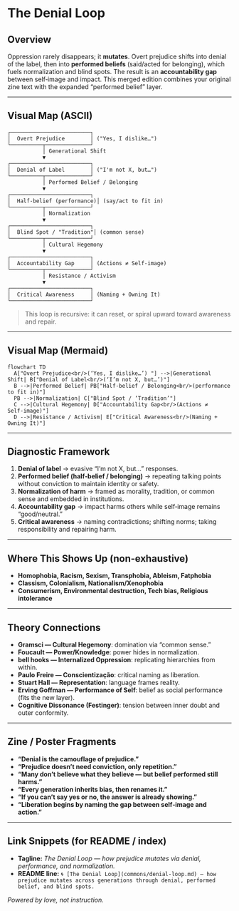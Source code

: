 # The Denial Loop

## Overview

Oppression rarely disappears; it **mutates**. Overt prejudice shifts into denial of the label, then into **performed beliefs** (said/acted for belonging), which fuels normalization and blind spots. The result is an **accountability gap** between self‑image and impact. This merged edition combines your original zine text with the expanded “performed belief” layer.

---

## Visual Map (ASCII)

```text
┌─────────────────────────┐
│  Overt Prejudice        │ ("Yes, I dislike…")
└──────────┬──────────────┘
           │ Generational Shift
           ▼
┌─────────────────────────┐
│  Denial of Label        │ ("I'm not X, but…")
└──────────┬──────────────┘
           │ Performed Belief / Belonging
           ▼
┌─────────────────────────┐
│  Half‑belief (performance)│ (say/act to fit in)
└──────────┬──────────────┘
           │ Normalization
           ▼
┌─────────────────────────┐
│  Blind Spot / "Tradition"│ (common sense)
└──────────┬──────────────┘
           │ Cultural Hegemony
           ▼
┌─────────────────────────┐
│  Accountability Gap     │ (Actions ≠ Self‑image)
└──────────┬──────────────┘
           │ Resistance / Activism
           ▼
┌─────────────────────────┐
│  Critical Awareness     │ (Naming + Owning It)
└─────────────────────────┘
```

> This loop is recursive: it can reset, or spiral upward toward awareness and repair.

---

## Visual Map (Mermaid)

```mermaid
flowchart TD
  A["Overt Prejudice<br/>(‘Yes, I dislike…’) "] -->|Generational Shift| B["Denial of Label<br/>(‘I’m not X, but…’)"]
  B -->|Performed Belief| PB["Half‑belief / Belonging<br/>(performance to fit in)"]
  PB -->|Normalization| C["Blind Spot / ‘Tradition’"]
  C -->|Cultural Hegemony| D["Accountability Gap<br/>(Actions ≠ Self‑image)"]
  D -->|Resistance / Activism| E["Critical Awareness<br/>(Naming + Owning It)"]
```

---

## Diagnostic Framework

1. **Denial of label** → evasive “I’m not X, but…” responses.
2. **Performed belief (half‑belief / belonging)** → repeating talking points without conviction to maintain identity or safety.
3. **Normalization of harm** → framed as morality, tradition, or common sense and embedded in institutions.
4. **Accountability gap** → impact harms others while self‑image remains “good/neutral.”
5. **Critical awareness** → naming contradictions; shifting norms; taking responsibility and repairing harm.

---

## Where This Shows Up (non‑exhaustive)

* **Homophobia, Racism, Sexism, Transphobia, Ableism, Fatphobia**
* **Classism, Colonialism, Nationalism/Xenophobia**
* **Consumerism, Environmental destruction, Tech bias, Religious intolerance**

---

## Theory Connections

* **Gramsci — Cultural Hegemony**: domination via “common sense.”
* **Foucault — Power/Knowledge**: power hides in normalization.
* **bell hooks — Internalized Oppression**: replicating hierarchies from within.
* **Paulo Freire — Conscientização**: critical naming as liberation.
* **Stuart Hall — Representation**: language frames reality.
* **Erving Goffman — Performance of Self**: belief as social performance (fits the new layer).
* **Cognitive Dissonance (Festinger)**: tension between inner doubt and outer conformity.

---

## Zine / Poster Fragments

* **“Denial is the camouflage of prejudice.”**
* **“Prejudice doesn’t need conviction, only repetition.”**
* **“Many don’t believe what they believe — but belief performed still harms.”**
* **“Every generation inherits bias, then renames it.”**
* **“If you can’t say yes or no, the answer is already showing.”**
* **“Liberation begins by naming the gap between self‑image and action.”**

---

## Link Snippets (for README / index)

* **Tagline:** *The Denial Loop — how prejudice mutates via denial, performance, and normalization.*
* **README line:** `🌀 [The Denial Loop](commons/denial-loop.md) — how prejudice mutates across generations through denial, performed belief, and blind spots.`

*Powered by love, not instruction.*
